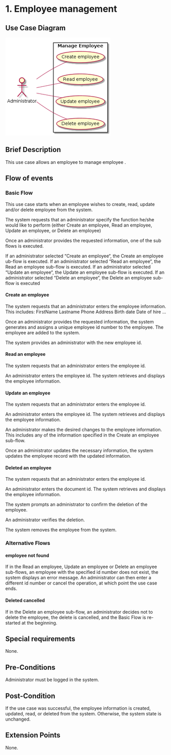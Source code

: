 # 1. Employee management

## Use Case Diagram

![Use Case Diagram](./employee-crud.png)

## Brief Description

This use case allows an employee to manage employee
. 
## Flow of events

### Basic Flow

This use case starts when an employee wishes to create, read, update and/or delete employee from the system.

The system requests that an administrator specify the function he/she would like to perform (either Create an employee, Read an employee, Update an employee, or Delete an employee)

Once an administrator provides the requested information, one of the sub flows is executed.

If an administrator selected “Create an employee“, the Create an employee ub-flow is executed.
If an administrator selected “Read an employee“, the Read an employee sub-flow is executed.
If an administrator selected “Update an employee“, the Update an employee sub-flow is executed.
If an administrator selected “Delete an employee“, the Delete an employee sub-flow is executed


#### Create an employee

The system requests that an administrator enters the employee information. This includes:
FirstName
Lastname
Phone
Address
Birth date
Date of hire 
...

Once an administrator provides the requested information, the system generates and assigns a unique employee id number to the employee. The employee are added to the system.

The system provides an administrator with the new employee id.

			
#### Read an employee

The system requests that an administrator enters the employee id. 

An administrator enters the employee id.  The system retrieves and displays the employee information.

#### Update an employee 

The system requests that an administrator enters the employee id.

An administrator enters the employee id.  The system retrieves and displays the employee information.

An administrator makes the desired changes to the employee information. This includes any of the information specified in the Create an employee sub-flow.

Once an administrator updates the necessary information, the system updates the employee record with the updated information.

#### Deleted an employee

The system requests that an administrator enters the employee id. 	

An administrator enters the document id.  The system retrieves and displays the employee information.

The system prompts an administrator to confirm the deletion of the employee.

An administrator verifies the deletion.

The system removes the employee from the system.


### Alternative Flows

#### employee not found

If in the Read an employee, Update an employee or Delete an employee sub-flows, an employee with the specified id number does not exist, the system displays an error message. An administrator can then enter a different id number or cancel the operation, at which point the use case ends.


#### Deleted cancelled

If in the Delete an employee sub-flow, an administrator decides not to delete the employee, the delete is cancelled, and the Basic Flow is re-started at the beginning.


## Special requirements

None.

## Pre-Conditions

Administrator must be logged in the system.

## Post-Condition

If the use case was successful, the employee information is created, updated, read, or deleted from the system.  Otherwise, the system state is unchanged.

## Extension Points

None.



